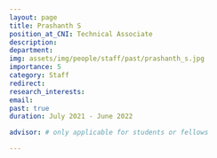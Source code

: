 ```yaml
---
layout: page
title: Prashanth S
position_at_CNI: Technical Associate
description: 
department:
img: assets/img/people/staff/past/prashanth_s.jpg
importance: 5
category: Staff
redirect: 
research_interests: 
email: 
past: true
duration: July 2021 - June 2022

advisor: # only applicable for students or fellows

---
```


